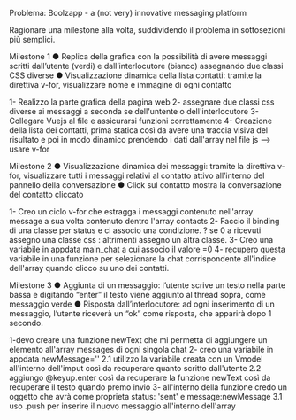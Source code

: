 Problema: Boolzapp - a (not very) innovative messaging platform

Ragionare una milestone alla volta, suddividendo il problema in sottosezioni più semplici.

Milestone 1
●	Replica della grafica con la possibilità di avere messaggi scritti dall’utente (verdi) e dall’interlocutore (bianco) assegnando due classi CSS diverse
●	Visualizzazione dinamica della lista contatti: tramite la direttiva v-for, visualizzare nome e immagine di ogni contatto


1- Realizzo la parte grafica della pagina web
2- assegnare due classi css diverse ai messaggi a seconda se dell'untente o dell'interlocutore
3- Collegare Vuejs al file e assicurarsi funzioni correttamente
4- Creazione della lista dei contatti, prima statica così da avere una traccia visiva del risultato e poi in modo dinamico prendendo i dati dall'array nel file js --> usare v-for



Milestone 2
●	Visualizzazione dinamica dei messaggi: tramite la direttiva v-for, visualizzare tutti i messaggi relativi al contatto attivo all’interno del pannello della conversazione
●	Click sul contatto mostra la conversazione del contatto cliccato

1- Creo un ciclo v-for che estragga i messaggi contenuto nell'array message a sua volta contenuto dentro l'array contacts
2- Faccio il binding di una classe per status e ci associo una condizione. ? se 0 a ricevuti assegno una classe css : altrimenti assegno un altra classe.
3- Creo una variabile in appdata main_chat a cui associo il valore =0
4- recupero questa variabile in una funzione per selezionare la chat corrispondente all'indice dell'array quando clicco su uno dei contatti.


Milestone 3
●	Aggiunta di un messaggio: l’utente scrive un testo nella parte bassa e digitando “enter” il testo viene aggiunto al thread sopra, come messaggio verde
●	Risposta dall’interlocutore: ad ogni inserimento di un messaggio, l’utente riceverà un “ok” come risposta, che apparirà dopo 1 secondo.

1-devo creare una funzione  newText che mi permetta di aggiungere un elemento all'array messages di ogni singola chat
2- creo una variabile in appdata newMessage=''
    2.1 utilizzo la variabile creata con un Vmodel all'interno dell'imput così da recuperare quanto scritto dall'utente
    2.2 aggiungo @keyup.enter così da recuperare la funzione newText così da recuperare il testo quando premo invio
3- all'interno della funzione credo un oggetto che avrà come proprieta status: 'sent' e message:newMessage
    3.1 uso .push per inserire il nuovo messaggio all'interno dell'array


